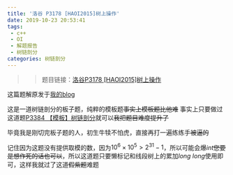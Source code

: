 ```yaml
---
title: '洛谷 P3178 [HAOI2015]树上操作'
date: 2019-10-23 20:53:41
tags:
 - c++
 - OI
 - 解题报告
 - 树链剖分
categories: 树链剖分
---
```


>> 题目链接：[洛谷P3178 [HAOI2015]树上操作](https://www.luogu.org/problem/P3178)

这篇题解原发于[我的blog](https://wangjunrui.netlify.com/2019/10/23/%E6%B4%9B%E8%B0%B7-p3178-haoi2015-%E6%A0%91%E4%B8%8A%E6%93%8D%E4%BD%9C/)

这是一道树链剖分的板子题，纯粹的模板题~~事实上模板题比他难~~
事实上只要做过这道题[P3384 【模板】树链剖分](https://www.luogu.org/problem/P3384)就可以~~我把题目难度提升了~~

毕竟我是刚切完板子题的人，初生牛犊不怕虎，直接再打一遍练练手~~被逼的~~

记住因为这题没有提供取模的数，因为$10^6 \times10^5>2^{31}-1$，所以可能会爆$int$~~您要是想作死的话也可以~~，所以这道题只要懒标记和线段树上的累加$long\ long$使用即可，这样我就过了这道~~假紫题~~难题